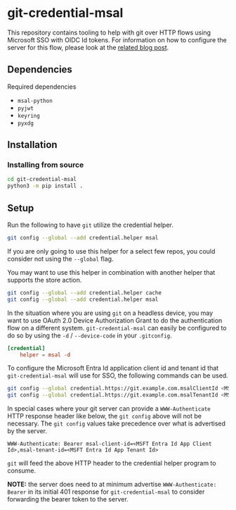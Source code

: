 # git-credential-msal

This repository contains tooling to help with git over HTTP flows using
Microsoft SSO with OIDC Id tokens. For information on how to configure the
server for this flow, please look at the [related blog
post](https://binary-eater.github.io/posts/git_oidc/).

## Dependencies

Required dependencies

-   `msal-python`
-   `pyjwt`
-   `keyring`
-   `pyxdg`

## Installation

### Installing from source

``` {.bash org-language="sh"}
cd git-credential-msal
python3 -m pip install .
```

## Setup

Run the following to have `git` utilize the credential helper.

``` {.bash org-language="sh"}
git config --global --add credential.helper msal
```

If you are only going to use this helper for a select few repos, you could
consider not using the `--global` flag.

You may want to use this helper in combination with another helper that supports
the store action.

``` {.bash org-language="sh"}
git config --global --add credential.helper cache
git config --global --add credential.helper msal
```

In the situation where you are using `git` on a headless device, you may want to
use OAuth 2.0 Device Authorization Grant to do the authentication flow on a
different system. `git-credential-msal` can easily be configured to do so by
using the `-d` / `--device-code` in your `.gitconfig`.

``` conf
[credential]
    helper = msal -d
```

To configure the Microsoft Entra Id application client id and tenant id that
`git-credential-msal` will use for SSO, the following commands can be used.

``` {.bash org-language="sh"}
git config --global credential.https://git.example.com.msalClientId <MSFT Entra Id App Client Id>
git config --global credential.https://git.example.com.msalTenantId <MSFT Entra Id App Tenant Id>
```

In special cases where your git server can provide a `WWW-Authenticate` HTTP
response header like below, the `git config` above will not be necessary. The
`git config` values take precedence over what is advertised by the server.

    WWW-Authenticate: Bearer msal-client-id=<MSFT Entra Id App Client Id>,msal-tenant-id=<MSFT Entra Id App Tenant Id>

`git` will feed the above HTTP header to the credential helper program to
consume.

**NOTE:** the server does need to at minimum advertise `WWW-Authenticate:
Bearer` in its initial 401 response for `git-credential-msal` to consider
forwarding the bearer token to the server.
